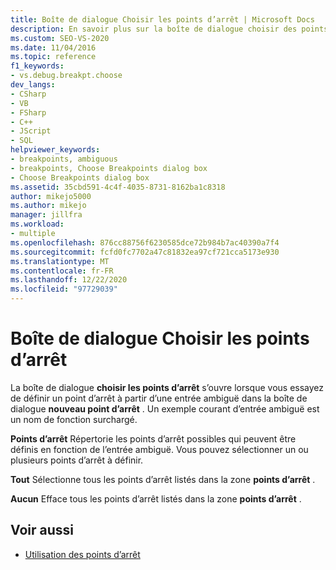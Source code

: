 ```yaml
---
title: Boîte de dialogue Choisir les points d’arrêt | Microsoft Docs
description: En savoir plus sur la boîte de dialogue choisir des points d’arrêt, qui s’ouvre si vous essayez de définir un point d’arrêt à partir d’une entrée ambiguë dans la boîte de dialogue Nouveau point d’arrêt dans Visual Studio.
ms.custom: SEO-VS-2020
ms.date: 11/04/2016
ms.topic: reference
f1_keywords:
- vs.debug.breakpt.choose
dev_langs:
- CSharp
- VB
- FSharp
- C++
- JScript
- SQL
helpviewer_keywords:
- breakpoints, ambiguous
- breakpoints, Choose Breakpoints dialog box
- Choose Breakpoints dialog box
ms.assetid: 35cbd591-4c4f-4035-8731-8162ba1c8318
author: mikejo5000
ms.author: mikejo
manager: jillfra
ms.workload:
- multiple
ms.openlocfilehash: 876cc88756f6230585dce72b984b7ac40390a7f4
ms.sourcegitcommit: fcfd0fc7702a47c81832ea97cf721cca5173e930
ms.translationtype: MT
ms.contentlocale: fr-FR
ms.lasthandoff: 12/22/2020
ms.locfileid: "97729039"
---
```

# <a name="choose-breakpoints-dialog-box"></a>Boîte de dialogue Choisir les points d’arrêt
La boîte de dialogue **choisir les points d’arrêt** s’ouvre lorsque vous essayez de définir un point d’arrêt à partir d’une entrée ambiguë dans la boîte de dialogue **nouveau point d’arrêt** . Un exemple courant d’entrée ambiguë est un nom de fonction surchargé.

 **Points d’arrêt** Répertorie les points d’arrêt possibles qui peuvent être définis en fonction de l’entrée ambiguë. Vous pouvez sélectionner un ou plusieurs points d’arrêt à définir.

 **Tout** Sélectionne tous les points d’arrêt listés dans la zone **points d’arrêt** .

 **Aucun** Efface tous les points d’arrêt listés dans la zone **points d’arrêt** .

## <a name="see-also"></a>Voir aussi

- [Utilisation des points d’arrêt](../debugger/using-breakpoints.md)